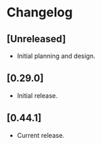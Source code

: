 # Changelog

## [Unreleased]

- Initial planning and design.

## [0.29.0]

- Initial release.

## [0.44.1]

- Current release.

